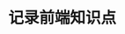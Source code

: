 <!--
 * @Author: your name
 * @Date: 2021-02-21 15:58:01
 * @LastEditTime: 2021-02-21 15:58:44
 * @LastEditors: Please set LastEditors
 * @Description: In User Settings Edit
 * @FilePath: /Front-End-Notebook/README.md
-->
# 记录前端知识点
